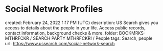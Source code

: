 # Social Network Profiles

created: February 24, 2022 1:17 PM (UTC)
description: US Search gives you access to details about the people in your life. Access public records, contact information, background checks & more.
folder: BOOKMRKS-MTHRFCKR / SEARCH PARTY MTHRFCKR! / People
tags: Search, people
url: https://www.ussearch.com/social-network-search